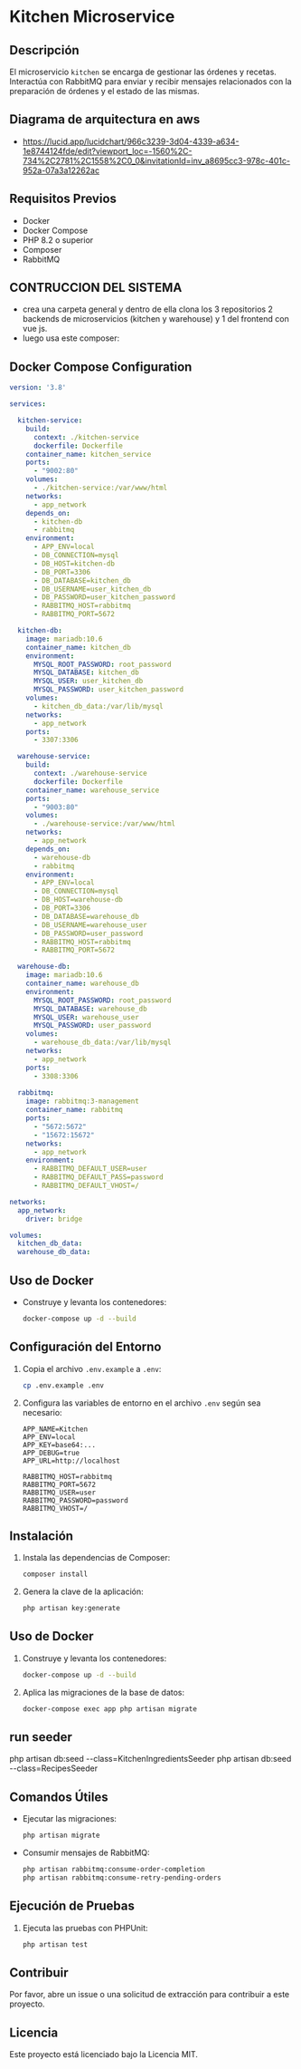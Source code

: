 # Kitchen Microservice

## Descripción
El microservicio `kitchen` se encarga de gestionar las órdenes y recetas. Interactúa con RabbitMQ para enviar y recibir mensajes relacionados con la preparación de órdenes y el estado de las mismas.

## Diagrama de arquitectura en aws
- https://lucid.app/lucidchart/966c3239-3d04-4339-a634-1e8744124fde/edit?viewport_loc=-1560%2C-734%2C2781%2C1558%2C0_0&invitationId=inv_a8695cc3-978c-401c-952a-07a3a12262ac

## Requisitos Previos
- Docker
- Docker Compose
- PHP 8.2 o superior
- Composer
- RabbitMQ

## CONTRUCCION DEL SISTEMA
- crea una carpeta general y dentro de ella clona los 3 repositorios 2 backends de microservicios (kitchen y warehouse) y 1 del frontend con vue js.
- luego usa este composer:

## Docker Compose Configuration

```yaml
version: '3.8'

services:

  kitchen-service:
    build:
      context: ./kitchen-service
      dockerfile: Dockerfile
    container_name: kitchen_service
    ports:
      - "9002:80"
    volumes:
      - ./kitchen-service:/var/www/html
    networks:
      - app_network
    depends_on:
      - kitchen-db
      - rabbitmq
    environment:
      - APP_ENV=local
      - DB_CONNECTION=mysql
      - DB_HOST=kitchen-db
      - DB_PORT=3306
      - DB_DATABASE=kitchen_db
      - DB_USERNAME=user_kitchen_db
      - DB_PASSWORD=user_kitchen_password
      - RABBITMQ_HOST=rabbitmq
      - RABBITMQ_PORT=5672

  kitchen-db:
    image: mariadb:10.6
    container_name: kitchen_db
    environment:
      MYSQL_ROOT_PASSWORD: root_password
      MYSQL_DATABASE: kitchen_db
      MYSQL_USER: user_kitchen_db
      MYSQL_PASSWORD: user_kitchen_password
    volumes:
      - kitchen_db_data:/var/lib/mysql
    networks:
      - app_network
    ports:
      - 3307:3306

  warehouse-service:
    build:
      context: ./warehouse-service
      dockerfile: Dockerfile
    container_name: warehouse_service
    ports:
      - "9003:80"
    volumes:
      - ./warehouse-service:/var/www/html
    networks:
      - app_network
    depends_on: 
      - warehouse-db
      - rabbitmq
    environment:
      - APP_ENV=local
      - DB_CONNECTION=mysql
      - DB_HOST=warehouse-db
      - DB_PORT=3306
      - DB_DATABASE=warehouse_db
      - DB_USERNAME=warehouse_user
      - DB_PASSWORD=user_password
      - RABBITMQ_HOST=rabbitmq
      - RABBITMQ_PORT=5672

  warehouse-db:
    image: mariadb:10.6
    container_name: warehouse_db
    environment:
      MYSQL_ROOT_PASSWORD: root_password
      MYSQL_DATABASE: warehouse_db
      MYSQL_USER: warehouse_user
      MYSQL_PASSWORD: user_password
    volumes:
      - warehouse_db_data:/var/lib/mysql
    networks:
      - app_network
    ports:
      - 3308:3306
  
  rabbitmq:
    image: rabbitmq:3-management
    container_name: rabbitmq
    ports:
      - "5672:5672"
      - "15672:15672"
    networks:
      - app_network
    environment:
      - RABBITMQ_DEFAULT_USER=user
      - RABBITMQ_DEFAULT_PASS=password
      - RABBITMQ_DEFAULT_VHOST=/

networks:
  app_network:
    driver: bridge

volumes:
  kitchen_db_data:
  warehouse_db_data:
```

## Uso de Docker
- Construye y levanta los contenedores:
    ```bash
    docker-compose up -d --build
    ```

## Configuración del Entorno
1. Copia el archivo `.env.example` a `.env`:
    ```bash
    cp .env.example .env
    ```
2. Configura las variables de entorno en el archivo `.env` según sea necesario:
    ```dotenv
    APP_NAME=Kitchen
    APP_ENV=local
    APP_KEY=base64:...
    APP_DEBUG=true
    APP_URL=http://localhost

    RABBITMQ_HOST=rabbitmq
    RABBITMQ_PORT=5672
    RABBITMQ_USER=user
    RABBITMQ_PASSWORD=password
    RABBITMQ_VHOST=/
    ```

## Instalación
1. Instala las dependencias de Composer:
    ```bash
    composer install
    ```
2. Genera la clave de la aplicación:
    ```bash
    php artisan key:generate
    ```

## Uso de Docker
1. Construye y levanta los contenedores:
    ```bash
    docker-compose up -d --build
    ```
2. Aplica las migraciones de la base de datos:
    ```bash
    docker-compose exec app php artisan migrate
    ```

## run seeder

php artisan db:seed --class=KitchenIngredientsSeeder
php artisan db:seed --class=RecipesSeeder

## Comandos Útiles
- Ejecutar las migraciones:
    ```bash
    php artisan migrate
    ```
- Consumir mensajes de RabbitMQ:
    ```bash
    php artisan rabbitmq:consume-order-completion
    php artisan rabbitmq:consume-retry-pending-orders
    ```

## Ejecución de Pruebas
1. Ejecuta las pruebas con PHPUnit:
    ```bash
    php artisan test
    ```

## Contribuir
Por favor, abre un issue o una solicitud de extracción para contribuir a este proyecto.

## Licencia
Este proyecto está licenciado bajo la Licencia MIT.






